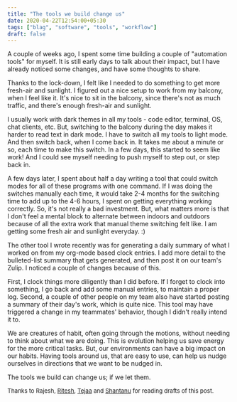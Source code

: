 ```yaml
---
title: "The tools we build change us"
date: 2020-04-22T12:54:00+05:30
tags: ["blag", "software", "tools", "workflow"]
draft: false
---
```


A couple of weeks ago, I spent some time building a couple of "automation tools"
for myself. It is still early days to talk about their impact, but I have
already noticed some changes, and have some thoughts to share.

Thanks to the lock-down, I felt like I needed to do something to get more
fresh-air and sunlight. I figured out a nice setup to work from my balcony, when
I feel like it. It's nice to sit in the balcony, since there's not as much
traffic, and there's enough fresh-air and sunlight.

I usually work with dark themes in all my tools - code editor, terminal, OS,
chat clients, etc. But, switching to the balcony during the day makes it harder
to read text in dark mode. I have to switch all my tools to light mode. And then
switch back, when I come back in. It takes me about a minute or so, each time to
make this switch. In a few days, this started to seem like work! And I could see
myself needing to push myself to step out, or step back in.

A few days later, I spent about half a day writing a tool that could switch
modes for all of these programs with one command. If I was doing the switches
manually each time, it would take 2-4 months for the switching time to add up to
the 4-6 hours, I spent on getting everything working correctly. So, it's not
really a bad investment. But, what matters more is that I don't feel a mental
block to alternate between indoors and outdoors because of all the extra work
that manual theme switching felt like. I am getting some fresh air and sunlight
everyday. :)

The other tool I wrote recently was for generating a daily summary of what I
worked on from my org-mode based clock entries. I add more detail to the
bulleted-list summary that gets generated, and then post it on our team's Zulip.
I noticed a couple of changes because of this.

First, I clock things more diligently than I did before. If I forget to clock
into something, I go back and add some manual entries, to maintain a proper log.
Second, a couple of other people on my team also have started posting a summary
of their day's work, which is quite nice. This tool may have triggered a change
in my teammates' behavior, though I didn't really intend it to.

We are creatures of habit, often going through the motions, without needing to
think about what we are doing. This is evolution helping us save energy for the
more critical tasks. But, our environments can have a big impact on our habits.
Having tools around us, that are easy to use, can help us nudge ourselves in
directions that we want to be nudged in.

The tools we build can change us; if we let them.

<div style="font-size:small;" class="reviewers">
  <div></div>

Thanks to Rajesh, [Ritesh](https://www.lightstalking.com/author/riteshsaini/), [Tejaa](https://tcluri.github.io/) and [Shantanu](http://baali.muse-amuse.in) for reading drafts of this post.

</div>
